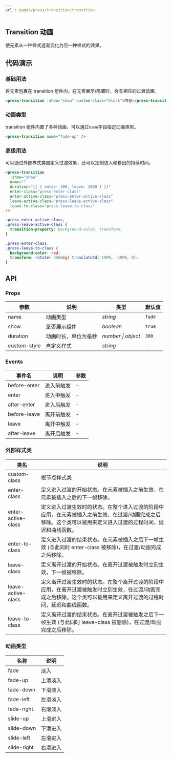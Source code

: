 ```yaml
---
url : pages/press/transition/transition
---
```


## Transition 动画



使元素从一种样式逐渐变化为另一种样式的效果。



## 代码演示

### 基础用法

将元素包裹在 transition 组件内，在元素展示/隐藏时，会有相应的过渡动画。

```html
<press-transition :show="show" custom-class="block">内容</press-transition>
```

### 动画类型

transition 组件内置了多种动画，可以通过`name`字段指定动画类型。

```html
<press-transition name="fade-up" />
```

### 高级用法

可以通过外部样式类自定义过渡效果，还可以定制进入和移出的持续时间。

```html
<press-transition
  :show="show"
  name=""
  duration="{{ { enter: 300, leave: 1000 } }}"
  enter-class="press-enter-class"
  enter-active-class="press-enter-active-class"
  leave-active-class="press-leave-active-class"
  leave-to-class="press-leave-to-class"
/>
```

```css
.press-enter-active-class,
.press-leave-active-class {
  transition-property: background-color, transform;
}

.press-enter-class,
.press-leave-to-class {
  background-color: red;
  transform: rotate(-360deg) translate3d(-100%, -100%, 0);
}
```

## API

### Props

| 参数         | 说明                 | 类型               | 默认值 |
| ------------ | -------------------- | ------------------ | ------ |
| name         | 动画类型             | _string_           | `fade` |
| show         | 是否展示组件         | _boolean_          | `true` |
| duration     | 动画时长，单位为毫秒 | _number \| object_ | `300`  |
| custom-style | 自定义样式           | _string_           | -      |

### Events

| 事件名       | 说明       | 参数 |
| ------------ | ---------- | ---- |
| before-enter | 进入前触发 | -    |
| enter        | 进入中触发 | -    |
| after-enter  | 进入后触发 | -    |
| before-leave | 离开前触发 | -    |
| leave        | 离开中触发 | -    |
| after-leave  | 离开后触发 | -    |

### 外部样式类

| 类名               | 说明                                                                                                                                                                |
| ------------------ | ------------------------------------------------------------------------------------------------------------------------------------------------------------------- |
| custom-class       | 根节点样式类                                                                                                                                                        |
| enter-class        | 定义进入过渡的开始状态。在元素被插入之前生效，在元素被插入之后的下一帧移除。                                                                                        |
| enter-active-class | 定义进入过渡生效时的状态。在整个进入过渡的阶段中应用，在元素被插入之前生效，在过渡/动画完成之后移除。这个类可以被用来定义进入过渡的过程时间，延迟和曲线函数。       |
| enter-to-class     | 定义进入过渡的结束状态。在元素被插入之后下一帧生效 (与此同时 enter-class 被移除)，在过渡/动画完成之后移除。                                                         |
| leave-class        | 定义离开过渡的开始状态。在离开过渡被触发时立刻生效，下一帧被移除。                                                                                                  |
| leave-active-class | 定义离开过渡生效时的状态。在整个离开过渡的阶段中应用，在离开过渡被触发时立刻生效，在过渡/动画完成之后移除。这个类可以被用来定义离开过渡的过程时间，延迟和曲线函数。 |
| leave-to-class     | 定义离开过渡的结束状态。在离开过渡被触发之后下一帧生效 (与此同时 leave-class 被删除)，在过渡/动画完成之后移除。                                                     |

### 动画类型

| 名称        | 说明     |
| ----------- | -------- |
| fade        | 淡入     |
| fade-up     | 上滑淡入 |
| fade-down   | 下滑淡入 |
| fade-left   | 左滑淡入 |
| fade-right  | 右滑淡入 |
| slide-up    | 上滑进入 |
| slide-down  | 下滑进入 |
| slide-left  | 左滑进入 |
| slide-right | 右滑进入 |
